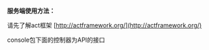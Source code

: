 **服务端使用方法：**

请先了解act框架
[http://actframework.org/](http://actframework.org/)

console包下面的控制器为API的接口
